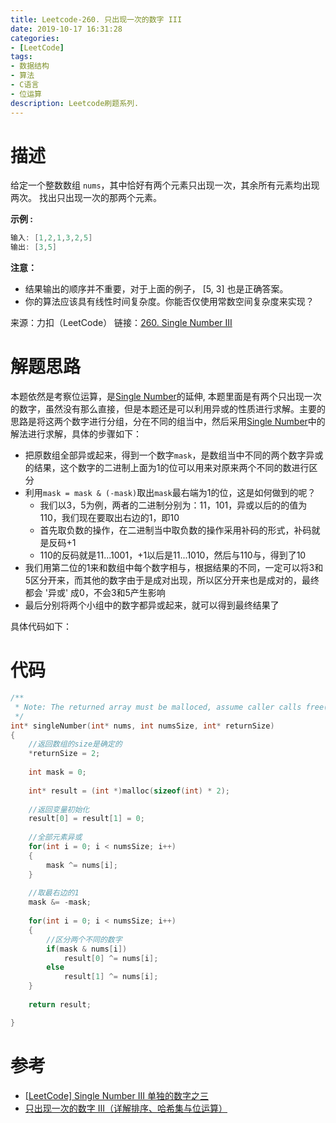 ```yaml
---
title: Leetcode-260. 只出现一次的数字 III
date: 2019-10-17 16:31:28
categories:
- [LeetCode]
tags:
- 数据结构
- 算法
- C语言
- 位运算
description: Leetcode刷题系列.
---
```

# 描述

给定一个整数数组 `nums`，其中恰好有两个元素只出现一次，其余所有元素均出现两次。 找出只出现一次的那两个元素。

**示例 :**

```c
输入: [1,2,1,3,2,5]
输出: [3,5]
```

**注意：**

- 结果输出的顺序并不重要，对于上面的例子， [5, 3] 也是正确答案。
- 你的算法应该具有线性时间复杂度。你能否仅使用常数空间复杂度来实现？

来源：力扣（LeetCode）
链接：[260. Single Number III](https://leetcode-cn.com/problems/single-number-iii)

# 解题思路

本题依然是考察位运算，是[Single Number](http://datacruiser.io/2019/08/11/Leetcode-Tencent-50-Task7-136-Single-Number/)的延伸, 本题里面是有两个只出现一次的数字，虽然没有那么直接，但是本题还是可以利用异或的性质进行求解。主要的思路是将这两个数字进行分组，分在不同的组当中，然后采用[Single Number](http://datacruiser.io/2019/08/11/Leetcode-Tencent-50-Task7-136-Single-Number/)中的解法进行求解，具体的步骤如下：
- 把原数组全部异或起来，得到一个数字`mask`，是数组当中不同的两个数字异或的结果，这个数字的二进制上面为1的位可以用来对原来两个不同的数进行区分
- 利用`mask = mask & (-mask)`取出`mask`最右端为1的位，这是如何做到的呢？
  - 我们以3，5为例，两者的二进制分别为：11，101，异或以后的的值为110，我们现在要取出右边的1，即10
  - 首先取负数的操作，在二进制当中取负数的操作采用补码的形式，补码就是反码+1
  - 110的反码就是11...1001，+1以后是11...1010，然后与110与，得到了10
- 我们用第二位的1来和数组中每个数字相与，根据结果的不同，一定可以将3和5区分开来，而其他的数字由于是成对出现，所以区分开来也是成对的，最终都会 '异或' 成0，不会3和5产生影响
- 最后分别将两个小组中的数字都异或起来，就可以得到最终结果了

具体代码如下：

# 代码

```c
/**
 * Note: The returned array must be malloced, assume caller calls free().
 */
int* singleNumber(int* nums, int numsSize, int* returnSize)
{
    //返回数组的size是确定的
    *returnSize = 2;
    
    int mask = 0;
    
    int* result = (int *)malloc(sizeof(int) * 2);
    
    //返回变量初始化
    result[0] = result[1] = 0;
    
    //全部元素异或
    for(int i = 0; i < numsSize; i++)
    {
        mask ^= nums[i];
    }
    
    //取最右边的1
    mask &= -mask;
    
    for(int i = 0; i < numsSize; i++)
    {
        //区分两个不同的数字
        if(mask & nums[i])
            result[0] ^= nums[i];
        else
            result[1] ^= nums[i];
    }
    
    return result;

}

```



# 参考

- [[LeetCode] Single Number III 单独的数字之三](https://www.cnblogs.com/grandyang/p/4741122.html)
- [只出现一次的数字 III（详解排序、哈希集与位运算）](https://leetcode-cn.com/problems/single-number-iii/solution/zhi-chu-xian-yi-ci-de-shu-zi-iiixiang-jie-pai-xu-h/)